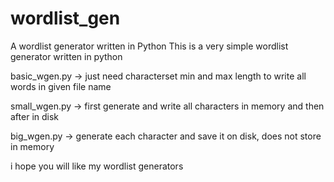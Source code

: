 # wordlist_gen
A wordlist generator written in Python
This is a very simple wordlist generator written in python

basic_wgen.py -> just need characterset min and max length to write all words in given file name

small_wgen.py -> first generate and write all characters in memory and then after in disk

big_wgen.py -> generate each character and save it on disk, does not store in memory

i hope you will like my wordlist generators
